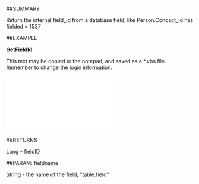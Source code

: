 

##SUMMARY

Return the internal field_id from a database field, like Person.Concact_id has fielded = 1537


##EXAMPLE

**GetFieldId**

This text may be copied to the notepad, and saved as a *.vbs file. Remember to change the login information.

![](../../Examples/vbs/SODictionary.GetFieldId.vbs.txt)




##RETURNS

Long – fieldID





##PARAM: fieldname

String - the name of the field; "table.field"



